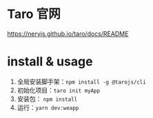 # Taro 官网
https://nervjs.github.io/taro/docs/README

# install & usage
1. 全局安装脚手架：`npm install -g @tarojs/cli`
2. 初始化项目：`taro init myApp`
3. 安装包： `npm install`
4. 运行：`yarn dev:weapp`